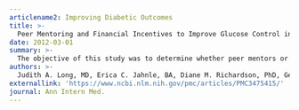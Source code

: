 ```yaml
---
articlename2: Improving Diabetic Outcomes
title: >-
  Peer Mentoring and Financial Incentives to Improve Glucose Control in African American Veterans: A Randomized, Controlled Trial
date: 2012-03-01
summary: >-
  The objective of this study was to determine whether peer mentors or financial incentives are superior to usual care in helping African American Veterans improve their glycosylated hemoglobin (HbA1c) levels which was validated. 
authors: >-
  Judith A. Long, MD, Erica C. Jahnle, BA, Diane M. Richardson, PhD, George Loewenstein, PhD, and Kevin G. Volpp, MD, PhD
externallink: 'https://www.ncbi.nlm.nih.gov/pmc/articles/PMC3475415/'
journal: Ann Intern Med.
---
```


